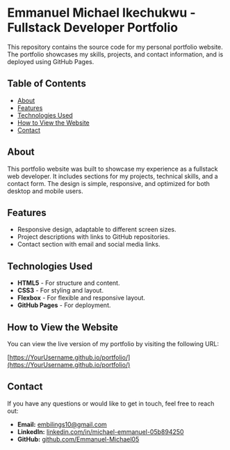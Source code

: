 # Emmanuel Michael Ikechukwu - Fullstack Developer Portfolio

This repository contains the source code for my personal portfolio website. The portfolio showcases my skills, projects, and contact information, and is deployed using GitHub Pages.

## Table of Contents

- [About](#about)
- [Features](#features)
- [Technologies Used](#technologies-used)
- [How to View the Website](#how-to-view-the-website)
- [Contact](#contact)

## About

This portfolio website was built to showcase my experience as a fullstack web developer. It includes sections for my projects, technical skills, and a contact form. The design is simple, responsive, and optimized for both desktop and mobile users.

## Features

- Responsive design, adaptable to different screen sizes.
- Project descriptions with links to GitHub repositories.
- Contact section with email and social media links.

## Technologies Used

- **HTML5** - For structure and content.
- **CSS3** - For styling and layout.
- **Flexbox** - For flexible and responsive layout.
- **GitHub Pages** - For deployment.

## How to View the Website

You can view the live version of my portfolio by visiting the following URL:

[https://YourUsername.github.io/portfolio/](https://YourUsername.github.io/portfolio/)

## Contact

If you have any questions or would like to get in touch, feel free to reach out:

- **Email:** [embilings10@gmail.com](mailto:embilings10@gmail.com)
- **LinkedIn:** [linkedin.com/in/michael-emmanuel-05b894250](https://linkedin.com/in/michael-emmanuel-05b894250)
- **GitHub:** [github.com/Emmanuel-Michael05](https://github.com/Emmanuel-Michael05)
